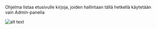 Ohjelma listaa etusivulle kirjoja, joiden hallintaan tällä hetkellä käytetään vain Admin-panelia

![alt text](/harjoituksia/books/books.png)

